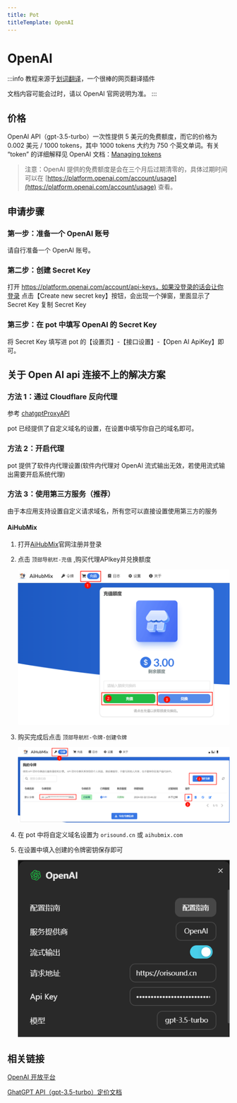 ```yaml
---
title: Pot
titleTemplate: OpenAI
---
```


# OpenAI

:::info
教程来源于[划词翻译](https://hcfy.app/)，一个很棒的网页翻译插件

文档内容可能会过时，请以 OpenAI 官网说明为准。
:::

## 价格

OpenAI API（gpt-3.5-turbo）一次性提供 5 美元的免费额度，而它的价格为 0.002 美元 / 1000 tokens，其中 1000 tokens 大约为 750 个英文单词。有关 “token” 的详细解释见 OpenAI 文档：[Managing tokens](https://platform.openai.com/docs/guides/chat/managing-tokens)

> 注意：OpenAI 提供的免费额度是会在三个月后过期清零的，具体过期时间可以在 [https://platform.openai.com/account/usage](https://platform.openai.com/account/usage) 查看。

## 申请步骤

### 第一步：准备一个 OpenAI 账号

请自行准备一个 OpenAI 账号。

### 第二步：创建 Secret Key

打开 https://platform.openai.com/account/api-keys，如果没登录的话会让你登录
点击【Create new secret key】按钮，会出现一个弹窗，里面显示了 Secret Key
复制 Secret Key

### 第三步：在 pot 中填写 OpenAI 的 Secret Key

将 Secret Key 填写进 pot 的【设置页】-【接口设置】-【Open AI ApiKey】即可。

## 关于 Open AI api 连接不上的解决方案

### 方法 1：通过 Cloudflare 反向代理

参考 [chatgptProxyAPI](https://github.com/x-dr/chatgptProxyAPI)

pot 已经提供了自定义域名的设置，在设置中填写你自己的域名即可。

### 方法 2：开启代理

pot 提供了软件内代理设置(软件内代理对 OpenAI 流式输出无效，若使用流式输出需要开启系统代理)

### 方法 3：使用第三方服务（推荐）

由于本应用支持设置自定义请求域名，所有您可以直接设置使用第三方的服务

#### AiHubMix

1. 打开[AiHubMix](https://aihubmix.com/models?aff=trJY)官网注册并登录
2. 点击 `顶部导航栏-充值` ,购买代理APIkey并兑换额度

   ![AiHubMix](./asset/aihubmix1.png)

3. 购买完成后点击 `顶部导航栏-令牌-创建令牌`

   ![AiHubMix](./asset/aihubmix2.png)

4. 在 pot 中将自定义域名设置为 `orisound.cn` 或 `aihubmix.com`
5. 在设置中填入创建的令牌密钥保存即可

   ![AiHubMix](./asset/aihubmix3.png)

<!-- #### AI.LS

1. 打开[AI.LS](https://ai.ls/)官网
2. 点击右边的`Get API Key/Tokens`,输入邮箱后购买
3. 在 pot 中将自定义域名设置为`api.caipacity.com`
4. 在设置中填入邮箱收到的 `Api Key`

   ![AI.LS](./asset/ai.ls.png)

:::info
使用 AI.LS 的计费请参考 AI.LS 的[计费说明](https://ai.ls/?show-token-pricing=true)
:::

#### API2D

1. 注册 [API2D](https://api2d.com/r/186163)
2. 获取 ForwardKey
3. 将自定义域名设置为`openai.api2d.net`
4. 在设置中填入`ForwardKey`

   ![API2D](./asset/API2D.png)

:::info
使用 API2D 的计费请参考 API2D 的[计费说明](https://api2d.com/wiki/doc)
::: -->

## 相关链接

[OpenAI 开放平台](https://platform.openai.com/)

[GhatGPT API（gpt-3.5-turbo）定价文档](https://openai.com/pricing)

